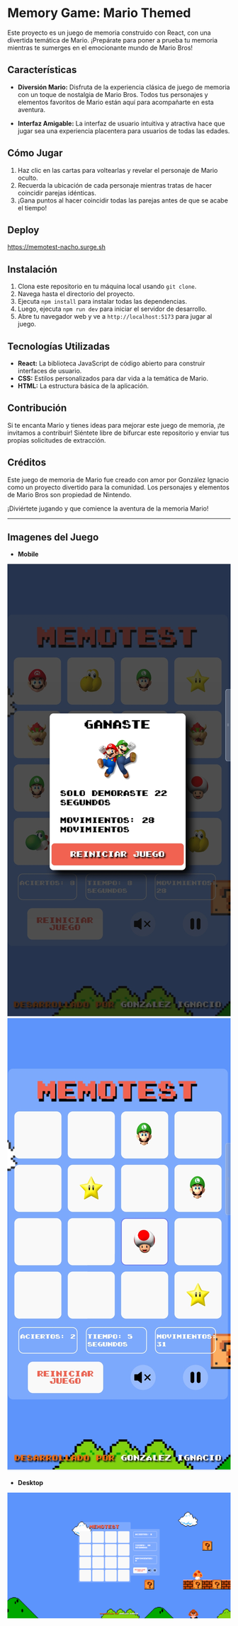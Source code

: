 # Memory Game: Mario Themed

Este proyecto es un juego de memoria construido con React, con una divertida temática de Mario. ¡Prepárate para poner a prueba tu memoria mientras te sumerges en el emocionante mundo de Mario Bros!

## Características

- **Diversión Mario:** Disfruta de la experiencia clásica de juego de memoria con un toque de nostalgia de Mario Bros. Todos tus personajes y elementos favoritos de Mario están aquí para acompañarte en esta aventura.

- **Interfaz Amigable:** La interfaz de usuario intuitiva y atractiva hace que jugar sea una experiencia placentera para usuarios de todas las edades.

## Cómo Jugar
 
1. Haz clic en las cartas para voltearlas y revelar el personaje de Mario oculto.
2. Recuerda la ubicación de cada personaje mientras tratas de hacer coincidir parejas idénticas.
3. ¡Gana puntos al hacer coincidir todas las parejas antes de que se acabe el tiempo!

## Deploy

https://memotest-nacho.surge.sh

## Instalación

1. Clona este repositorio en tu máquina local usando `git clone`.
2. Navega hasta el directorio del proyecto.
3. Ejecuta `npm install` para instalar todas las dependencias.
4. Luego, ejecuta `npm run dev` para iniciar el servidor de desarrollo.
5. Abre tu navegador web y ve a `http://localhost:5173` para jugar al juego.

## Tecnologías Utilizadas

- **React:** La biblioteca JavaScript de código abierto para construir interfaces de usuario.
- **CSS:** Estilos personalizados para dar vida a la temática de Mario.
- **HTML:** La estructura básica de la aplicación.

## Contribución

Si te encanta Mario y tienes ideas para mejorar este juego de memoria, ¡te invitamos a contribuir! Siéntete libre de bifurcar este repositorio y enviar tus propias solicitudes de extracción.

## Créditos

Este juego de memoria de Mario fue creado con amor por González Ignacio como un proyecto divertido para la comunidad. Los personajes y elementos de Mario Bros son propiedad de Nintendo.

¡Diviértete jugando y que comience la aventura de la memoria Mario!


--- 
## Imagenes del Juego

- **Mobile**

![Imagen del Juego version mobile 1](https://github.com/GonzalezNacho/memotest-react/blob/main/public/movile1.jpg)
![Imagen del Juego version mobile 2](https://github.com/GonzalezNacho/memotest-react/blob/main/public/movile2.jpg)

- **Desktop**

![Imagen del Juego version desktop](https://github.com/GonzalezNacho/memotest-react/blob/main/public/memotest.png)

